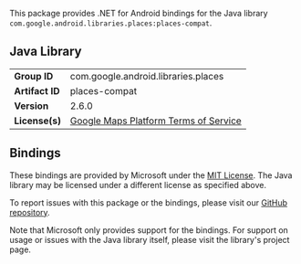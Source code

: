 This package provides .NET for Android bindings for the Java library `com.google.android.libraries.places:places-compat`.

## Java Library

| | |
|-|-|
| **Group ID** | com.google.android.libraries.places |
| **Artifact ID** | places-compat |
| **Version** | 2.6.0 |
| **License(s)** | [Google Maps Platform Terms of Service](https://cloud.google.com/maps-platform/terms/) |

## Bindings

These bindings are provided by Microsoft under the [MIT License](https://opensource.org/licenses/MIT). The Java
library may be licensed under a different license as specified above.

To report issues with this package or the bindings, please visit our [GitHub repository](https://aka.ms/android-libraries).

Note that Microsoft only provides support for the bindings. For support on
usage or issues with the Java library itself, please visit the library's project page.
